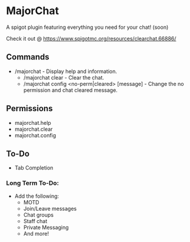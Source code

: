# MajorChat
A spigot plugin featuring everything you need for your chat! (soon)

Check it out @ https://www.spigotmc.org/resources/clearchat.66886/

## Commands
   - /majorchat - Display help and information.
      - /majorchat clear - Clear the chat.
      - /majorchat config <no-perm|cleared> [message] - Change the no permission and chat cleared message.
   
## Permissions
   - majorchat.help
   - majorchat.clear
   - majorchat.config
   
## To-Do
   - Tab Completion
   
### Long Term To-Do:
   - Add the following:
      - MOTD
      - Join/Leave messages
      - Chat groups
      - Staff chat
      - Private Messaging
      - And more!
